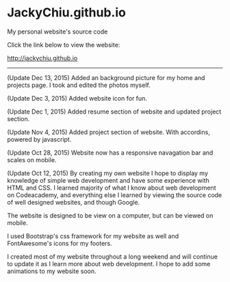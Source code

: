 # JackyChiu.github.io
My personal website's source code

Click the link below to view the website:

http://jackychiu.github.io

----
(Update Dec 13, 2015)
Added an background picture for my home and projects page. I took and edited the photos myself.

(Update Dec 3, 2015)
Added website icon for fun.

(Update Dec 1, 2015)
Added resume section of website and updated project section.

(Update Nov 4, 2015)
Added project section of website. With accordins, powered by javascript.

(Update Oct 28, 2015)
Website now has a responsive navagation bar and scales on mobile.

(Update Oct 12, 2015)
By creating my own website I hope to display my knowledge of simple web development and have some experience with HTML and CSS. I learned majority of what I know about web development on Codeacademy, and everything else I learned by viewing the source code of well designed websites, and though Google.

The website is designed to be view on a computer, but can be viewed on mobile.

I used Bootstrap's css framework for my website as well and FontAwesome's icons for my footers.

I created most of my website throughout a long weekend and will continue to update it as I learn more about web development. I hope to add some animations to my website soon.
